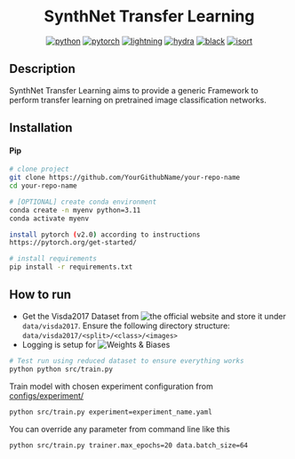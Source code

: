 <div align="center">

# SynthNet Transfer Learning

[![python](https://img.shields.io/badge/-Python_3.11-blue?logo=python&logoColor=white)](https://github.com/pre-commit/pre-commit)
[![pytorch](https://img.shields.io/badge/PyTorch_2.0+-ee4c2c?logo=pytorch&logoColor=white)](https://pytorch.org/get-started/locally/)
[![lightning](https://img.shields.io/badge/-Lightning_2.0+-792ee5?logo=pytorchlightning&logoColor=white)](https://pytorchlightning.ai/)
[![hydra](https://img.shields.io/badge/Config-Hydra_1.3-89b8cd)](https://hydra.cc/)
[![black](https://img.shields.io/badge/Code%20Style-Black-black.svg?labelColor=gray)](https://black.readthedocs.io/en/stable/)
[![isort](https://img.shields.io/badge/%20imports-isort-%231674b1?style=flat&labelColor=ef8336)](https://pycqa.github.io/isort/) <br>

<!-- [![Paper](img)](link)
[![Conference](img)](link) -->

</div>

## Description

SynthNet Transfer Learning aims to provide a generic Framework to perform transfer learning on pretrained image classification networks.

## Installation

#### Pip

```bash
# clone project
git clone https://github.com/YourGithubName/your-repo-name
cd your-repo-name

# [OPTIONAL] create conda environment
conda create -n myenv python=3.11
conda activate myenv

install pytorch (v2.0) according to instructions
https://pytorch.org/get-started/

# install requirements
pip install -r requirements.txt
```

## How to run

- Get the Visda2017 Dataset from ![the official website](http://ai.bu.edu/visda-2017/) and store it under `data/visda2017`.
  Ensure the following directory structure: `data/visda2017/<split>/<class>/<images>`
- Logging is setup for ![Weights & Biases](https://wandb.com)

```bash
# Test run using reduced dataset to ensure everything works
python python src/train.py
```

Train model with chosen experiment configuration from [configs/experiment/](configs/experiment/)

```bash
python src/train.py experiment=experiment_name.yaml
```

You can override any parameter from command line like this

```bash
python src/train.py trainer.max_epochs=20 data.batch_size=64
```
